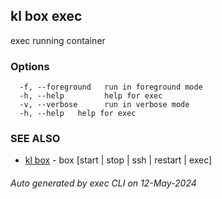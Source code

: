 ## kl box exec

exec running container



### Options

```
  -f, --foreground   run in foreground mode
  -h, --help         help for exec
  -v, --verbose      run in verbose mode
  -h, --help   help for exec
```

### SEE ALSO

* [kl box](kl_box.md)  - box [start | stop | ssh | restart | exec]

###### Auto generated by exec CLI on 12-May-2024
